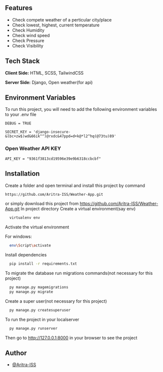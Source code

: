 
## Features

- Check compete weather of a perticular city/place
- Check lowest, highest, current temperature
- Check Humidity
- Check wind speed
- Check Pressure
- Check Visibility
## Tech Stack

**Client Side:** HTML, SCSS, TailwindCSS

**Server Side:** Django, Open weather(for api)


## Environment Variables

To run this project, you will need to add the following environment variables to your .env file

`DEBUG = TRUE`

`SECRET_KEY = 'django-insecure-&lbc+zw$)wd&66ik^^)@rxdc&47ppd=d+k@*l2^hq(@73tu)89'`

### Open Weather API KEY
`API_KEY = "9361f3813cd19596e39e9b6318ccbcbf"`

## Installation

Create a folder and open terminal and install this project by
command 
```bash
https://github.com/Aritra-ISS/Weather-App.git

```
or simply download this project from https://github.com/Aritra-ISS/Weather-App.git
In project directory Create a virtual environment(say env)

```bash
  virtualenv env

```
Activate the virtual environment

For windows:
```bash
  env\Script\activate

```
Install dependencies
```bash
  pip install -r requirements.txt

```
To migrate the database run migrations commands(not necessary for this project)
```bash
  py manage.py magemigrations
  py manage.py migrate

```

Create a super user(not necessary for this project)
```bash
  py manage.py createsuperuser

```

To run the project in your localserver
```bash
  py manage.py runserver

```
Then go to http://127.0.0.1:8000 in your browser to see the project

## Author

- [@Aritra-ISS](https://github.com/Aritra-ISS)

